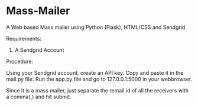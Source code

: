 # Mass-Mailer
A Web based Mass mailer using Python (Flask), HTML/CSS and Sendgrid

Requirements:
1. A Sendgrid Account

Procedure:

Using your Sendgrid account, create an API key. Copy and paste it in the mail.py file.
Run the app.py file and go to 127.0.0.1:5000 in your webbrowser.

Since it is a mass mailer, just separate the remail id of all the receivers with a comma(,) and hit submit.

